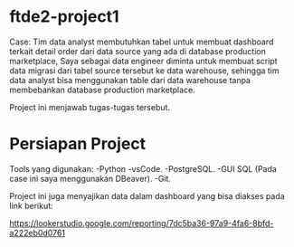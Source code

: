 # ftde2-project1

Case: 
Tim data analyst membutuhkan tabel untuk membuat dashboard terkait detail order dari data source yang ada di database production marketplace, Saya sebagai data engineer diminta untuk membuat script data migrasi dari tabel source tersebut ke data warehouse, sehingga tim data analyst bisa menggunakan table dari data warehouse tanpa membebankan database production marketplace.

Project ini menjawab tugas-tugas tersebut.

# Persiapan Project
Tools yang digunakan:
-Python
-vsCode.
-PostgreSQL.
-GUI SQL (Pada case ini saya menggunakan DBeaver).
-Git.

Project ini juga menyajikan data dalam dashboard yang bisa diakses pada link berikut:

https://lookerstudio.google.com/reporting/7dc5ba36-97a9-4fa6-8bfd-a222eb0d0761
